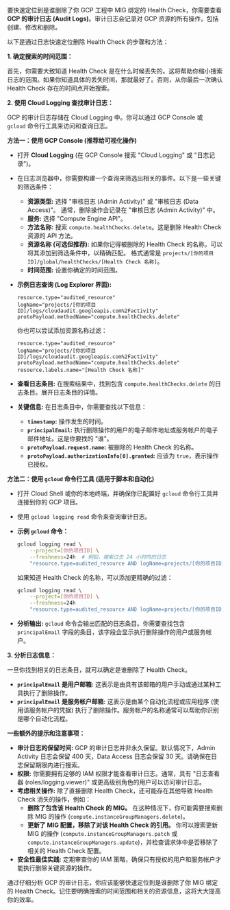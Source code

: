 要快速定位到是谁删除了你 GCP 工程中 MIG 绑定的 Health Check，你需要查看 **GCP 的审计日志 (Audit Logs)**。审计日志会记录对 GCP 资源的所有操作，包括创建、修改和删除。

以下是通过日志快速定位删除 Health Check 的步骤和方法：

**1. 确定搜索的时间范围：**

首先，你需要大致知道 Health Check 是在什么时候丢失的。这将帮助你缩小搜索日志的范围。如果你知道具体的丢失时间，那就最好了。否则，从你最后一次确认 Health Check 存在的时间点开始搜索。

**2. 使用 Cloud Logging 查找审计日志：**

GCP 的审计日志存储在 Cloud Logging 中。你可以通过 GCP Console 或 `gcloud` 命令行工具来访问和查询日志。

**方法一：使用 GCP Console (推荐给可视化操作)**

* 打开 **Cloud Logging** (在 GCP Console 搜索 "Cloud Logging" 或 "日志记录")。
* 在日志浏览器中，你需要构建一个查询来筛选出相关的事件。以下是一些关键的筛选条件：
    * **资源类型:** 选择 "审核日志 (Admin Activity)" 或 "审核日志 (Data Access)"。 通常，删除操作会记录在 "审核日志 (Admin Activity)" 中。
    * **服务:** 选择 "Compute Engine API"。
    * **方法名称:**  搜索 `compute.healthChecks.delete`。这是删除 Health Check 资源的 API 方法。
    * **资源名称 (可选但推荐):** 如果你记得被删除的 Health Check 的名称，可以将其添加到筛选条件中，以精确匹配。 格式通常是 `projects/[你的项目ID]/global/healthChecks/[Health Check 名称]`。
    * **时间范围:**  设置你确定的时间范围。

* **示例日志查询 (Log Explorer 界面):**

   ```
   resource.type="audited_resource"
   logName="projects/[你的项目ID]/logs/cloudaudit.googleapis.com%2Factivity"
   protoPayload.methodName="compute.healthChecks.delete"
   ```

   你也可以尝试添加资源名称过滤：

   ```
   resource.type="audited_resource"
   logName="projects/[你的项目ID]/logs/cloudaudit.googleapis.com%2Factivity"
   protoPayload.methodName="compute.healthChecks.delete"
   resource.labels.name="[Health Check 名称]"
   ```

* **查看日志条目:**  在搜索结果中，找到包含 `compute.healthChecks.delete` 的日志条目。展开日志条目的详情。

* **关键信息:**  在日志条目中，你需要查找以下信息：
    * **`timestamp`:** 操作发生的时间。
    * **`principalEmail`:** 执行删除操作的用户的电子邮件地址或服务帐户的电子邮件地址。这是你要找的 "谁"。
    * **`protoPayload.request.name`:** 被删除的 Health Check 的名称。
    * **`protoPayload.authorizationInfo[0].granted`:**  应该为 `true`，表示操作已授权。

**方法二：使用 `gcloud` 命令行工具 (适用于脚本和自动化)**

* 打开 Cloud Shell 或你的本地终端，并确保你已配置好 `gcloud` 命令行工具并连接到你的 GCP 项目。

* 使用 `gcloud logging read` 命令来查询审计日志。

* **示例 `gcloud` 命令：**

   ```bash
   gcloud logging read \
       --project=[你的项目ID] \
       --freshness=24h  # 例如，搜索过去 24 小时内的日志
       "resource.type=audited_resource AND logName=projects/[你的项目ID]/logs/cloudaudit.googleapis.com%2Factivity AND protoPayload.methodName=compute.healthChecks.delete"
   ```

   如果知道 Health Check 的名称，可以添加更精确的过滤：

   ```bash
   gcloud logging read \
       --project=[你的项目ID] \
       --freshness=24h
       "resource.type=audited_resource AND logName=projects/[你的项目ID]/logs/cloudaudit.googleapis.com%2Factivity AND protoPayload.methodName=compute.healthChecks.delete AND resource.labels.name='[Health Check 名称]'"
   ```

* **分析输出:**  `gcloud` 命令会输出匹配的日志条目。你需要查找包含 `principalEmail` 字段的条目，该字段会显示执行删除操作的用户或服务帐户。

**3. 分析日志信息：**

一旦你找到相关的日志条目，就可以确定是谁删除了 Health Check。

* **`principalEmail` 是用户邮箱:**  这表示是由具有该邮箱的用户手动或通过某种工具执行了删除操作。
* **`principalEmail` 是服务帐户邮箱:**  这表示是由某个自动化流程或应用程序 (使用该服务帐户的凭据) 执行了删除操作。服务帐户的名称通常可以帮助你识别是哪个自动化流程。

**一些额外的提示和注意事项：**

* **审计日志的保留时间:** GCP 的审计日志并非永久保留。默认情况下，Admin Activity 日志会保留 400 天，Data Access 日志会保留 30 天。请确保在日志保留期限内进行搜索。
* **权限:** 你需要拥有足够的 IAM 权限才能查看审计日志。通常，具有 "日志查看器 (roles/logging.viewer)" 或更高级别角色的用户可以访问审计日志。
* **考虑相关操作:**  除了直接删除 Health Check，还可能存在其他导致 Health Check 消失的操作，例如：
    * **删除了包含该 Health Check 的 MIG。** 在这种情况下，你可能需要搜索删除 MIG 的操作 (`compute.instanceGroupManagers.delete`)。
    * **更新了 MIG 配置，移除了对该 Health Check 的引用。** 你可以搜索更新 MIG 的操作 (`compute.instanceGroupManagers.patch` 或 `compute.instanceGroupManagers.update`)，并检查请求体中是否移除了相关的 Health Check 配置。
* **安全性最佳实践:** 定期审查你的 IAM 策略，确保只有授权的用户和服务帐户才能执行删除关键资源的操作。

通过仔细分析 GCP 的审计日志，你应该能够快速定位到是谁删除了你 MIG 绑定的 Health Check。记住要明确搜索的时间范围和相关的资源信息，这将大大提高你的效率。
